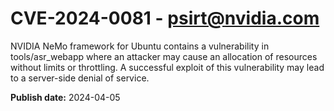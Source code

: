 # CVE-2024-0081 - psirt@nvidia.com


NVIDIA NeMo framework for Ubuntu contains a vulnerability in tools/asr_webapp where an attacker may cause an allocation of resources without limits or throttling. A successful exploit of this vulnerability may lead to a server-side denial of service.



**Publish date:** 2024-04-05
